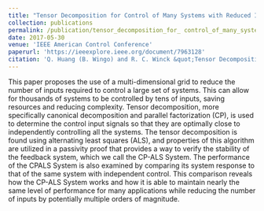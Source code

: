 ```yaml
---
title: "Tensor Decomposition for Control of Many Systems with Reduced Inputs"
collection: publications
permalink: /publication/tensor_decomposition_for_ control_of_many_systems_with_reduced_inputs
date: 2017-05-30
venue: 'IEEE American Control Conference'
paperurl: 'https://ieeexplore.ieee.org/document/7963128'
citation: 'Q. Huang (B. Wingo) and R. C. Winck &quot;Tensor Decomposition for Control of Many Systems with Reduced Inputs.&quot; <i>IEEE American Control Conference</i> May, 2017.'
---
```


This paper proposes the use of a multi-dimensional grid to reduce the number of inputs required to control a large set of systems. This can allow for thousands of systems to be controlled by tens of inputs, saving resources and reducing complexity. Tensor decomposition, more specifically canonical decomposition and parallel factorization (CP), is used to determine the control input signals so that they are optimally close to independently controlling all the systems. The tensor decomposition is found using alternating least squares (ALS), and properties of this algorithm are utilized in a passivity proof that provides a way to verify the stability of the feedback system, which we call the CP-ALS System. The performance of the CPALS System is also examined by comparing its system response to that of the same system with independent control. This comparison reveals how the CP-ALS System works and how it is able to maintain nearly the same level of performance for many applications while reducing the number of inputs by potentially multiple orders of magnitude.